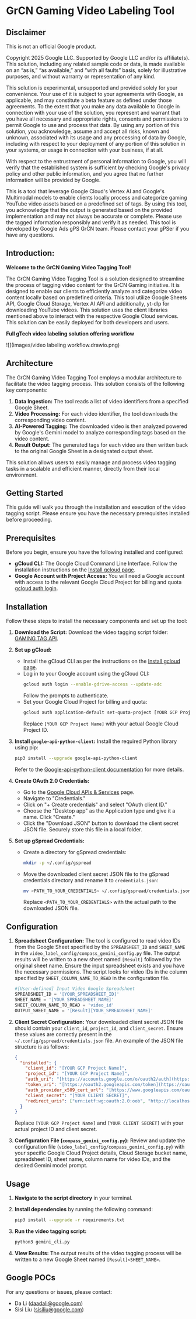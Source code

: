 # GrCN Gaming Video Labeling Tool

## Disclaimer

This is not an official Google product.

Copyright 2025 Google LLC. Supported by Google LLC and/or its affiliate(s). This solution, including any related sample code or data, is made available on an “as is,” “as available,” and “with all faults” basis, solely for illustrative purposes, and without warranty or representation of any kind.

This solution is experimental, unsupported and provided solely for your convenience. Your use of it is subject to your agreements with Google, as applicable, and may constitute a beta feature as defined under those agreements. To the extent that you make any data available to Google in connection with your use of the solution, you represent and warrant that you have all necessary and appropriate rights, consents and permissions to permit Google to use and process that data. By using any portion of this solution, you acknowledge, assume and accept all risks, known and unknown, associated with its usage and any processing of data by Google, including with respect to your deployment of any portion of this solution in your systems, or usage in connection with your business, if at all.

With respect to the entrustment of personal information to Google, you will verify that the established system is sufficient by checking Google's privacy policy and other public information, and you agree that no further information will be provided by Google.

This is a tool that leverage Google Cloud's Vertex AI and Google's Multimodal models to enable clients locally process and categorize gaming YouTube video assets based on a predefined set of tags. By using this tool, you acknowledge that the output is generated based on the provided implementation and may not always be accurate or complete. Please use the tagged information responsibly and verify it as needed. This tool is developed by Google Ads gPS GrCN team. Please contact your gPSer if you have any questions.

## Introduction:

**Welcome to the GrCN Gaming Video Tagging Tool!**

The GrCN Gaming Video Tagging Tool is a solution designed to streamline the process of tagging video content for the GrCN Gaming initiative. It is designed to enable our clients to efficiently analyze and categorize video content locally based on predefined criteria. This tool utilize Google Sheets API, Google Cloud Storage, Vertex AI API and additionally, yt-dlp for downloading YouTube videos. This solution uses the client libraries mentioned above to interact with the respective Google Cloud services. This solution can be easily deployed for both developers and users.

**Full gTech video labeling solution offering workflow**

![](images/video labeling workflow.drawio.png)

## Architecture

The GrCN Gaming Video Tagging Tool employs a modular architecture to facilitate the video tagging process. This solution consists of the following key components:

1.  **Data Ingestion:** The tool reads a list of video identifiers from a specified Google Sheet.
2.  **Video Processing:** For each video identifier, the tool downloads the corresponding video content.
3.  **AI-Powered Tagging:** The downloaded video is then analyzed powered by Google's Gemini model to analyze corresponding tags based on the video content.
4.  **Result Output:** The generated tags for each video are then written back to the original Google Sheet in a designated output sheet.

This solution allows users to easily manage and process video tagging tasks in a scalable and efficient manner, directly from their local environment.

## Getting Started

This guide will walk you through the installation and execution of the video tagging script. Please ensure you have the necessary prerequisites installed before proceeding.

## Prerequisites

Before you begin, ensure you have the following installed and configured:

* **gCloud CLI:** The Google Cloud Command Line Interface. Follow the installation instructions on the [Install gcloud page](https://cloud.google.com/sdk/docs/install).
* **Google Account with Project Access:** You will need a Google account with access to the relevant Google Cloud Project for billing and quota [gcloud auth login](https://cloud.google.com/sdk/gcloud/reference/auth/login).

## Installation

Follow these steps to install the necessary components and set up the tool:

1.  **Download the Script:**
    Download the video tagging script folder: [GAMING TAG API](https://drive.google.com/drive/folders/10yZoT1Q6bki1GW1hh_RkPmOS8Jd9nGVI?resourcekey=0-6CvZvey_PjoUZa5lDXWwUQ&usp=drive_link).

2.  **Set up gCloud:**
    * Install the gCloud CLI as per the instructions on the [Install gcloud page](https://cloud.google.com/sdk/docs/install).
    * Log in to your Google account using the gCloud CLI:
        ```bash
        gcloud auth login --enable-gdrive-access --update-adc
        ```
        Follow the prompts to authenticate.
    * Set your Google Cloud Project for billing and quota:
        ```bash
        gcloud auth application-default set-quota-project [YOUR GCP Project Name]
        ```
        Replace `[YOUR GCP Project Name]` with your actual Google Cloud Project ID.

3.  **Install `google-api-python-client`:**
    Install the required Python library using pip:
    ```bash
    pip3 install --upgrade google-api-python-client
    ```
    Refer to the [Google-api-python-client documentation](https://developers.google.com/api-client-library/python/start/installation) for more details.

4.  **Create OAuth 2.0 Credentials:**
    * Go to the [Google Cloud APIs & Services](https://console.cloud.google.com/apis/dashboard) page.
    * Navigate to "Credentials."
    * Click on "+ Create credentials" and select "OAuth client ID."
    * Choose the "Desktop app" as the Application type and give it a name. Click "Create."
    * Click the "Download JSON" button to download the client secret JSON file. Securely store this file in a local folder.

5.  **Set up gSpread Credentials:**
    * Create a directory for gSpread credentials:
        ```bash
        mkdir -p ~/.config/gspread
        ```
    * Move the downloaded client secret JSON file to the gSpread credentials directory and rename it to `credentials.json`:
        ```bash
        mv <PATH_TO_YOUR_CREDENTIALS> ~/.config/gspread/credentials.json
        ```
        Replace `<PATH_TO_YOUR_CREDENTIALS>` with the actual path to the downloaded JSON file.

## Configuration

1.  **Spreadsheet Configuration:**
    The tool is configured to read video IDs from the Google Sheet specified by the `SPREADSHEET_ID` and `SHEET_NAME` in the `video_label_config/compass_gemini_config.py` file. The output results will be written to a new sheet named `[Result]` followed by the original sheet name. Ensure the input spreadsheet exists and you have the necessary permissions. The script looks for video IDs in the column specified by `SHEET_COLUMN_NAME_TO_READ` in the configuration file.
    
    ```python
    #[User-defined] Input Video Google Spreadsheet
    SPREADSHEET_ID = '[YOUR_SPREADSHEET_ID]'
    SHEET_NAME = '[YOUR_SPREADSHEET_NAME]'
    SHEET_COLUMN_NAME_TO_READ = 'video_id'
    OUTPUT_SHEET_NAME = '[Result][YOUR_SPREADSHEET_NAME]'
    ```

2.  **Client Secret Configuration:**
    Your downloaded client secret JSON file should contain your `client_id`, `project_id`, and `client_secret`. Ensure these values are correctly present in the `~/.config/gspread/credentials.json` file. An example of the JSON file structure is as follows:
    ```json
    {
      "installed": {
        "client_id": "[YOUR GCP Project Name]",
        "project_id": "[YOUR GCP Project Name]",
        "auth_uri": "[https://accounts.google.com/o/oauth2/auth](https://accounts.google.com/o/oauth2/auth)",
        "token_uri": "[https://oauth2.googleapis.com/token](https://oauth2.googleapis.com/token)",
        "auth_provider_x509_cert_url": "[https://www.googleapis.com/oauth2/v1/certs](https://www.googleapis.com/oauth2/v1/certs)",
        "client_secret": "[YOUR CLIENT SECRET]",
        "redirect_uris": ["urn:ietf:wg:oauth:2.0:oob", "http://localhost"]
      }
    }
    ```
    Replace `[YOUR GCP Project Name]` and `[YOUR CLIENT SECRET]` with your actual project ID and client secret.

3.  **Configuration File (`compass_gemini_config.py`):**
    Review and update the configuration file (`video_label_config/compass_gemini_config.py`) with your specific Google Cloud Project details, Cloud Storage bucket name, spreadsheet ID, sheet name, column name for video IDs, and the desired Gemini model prompt.

## Usage

1.  **Navigate to the script directory** in your terminal.

2.  **Install dependencies** by running the following command:
    ```bash
    pip3 install --upgrade -r requirements.txt
    ```

3.  **Run the video tagging script:**
    ```bash
    python3 gemini_cli.py
    ```

4.  **View Results:**
    The output results of the video tagging process will be written to a new Google Sheet named `[Result]<SHEET_NAME>`.

## Google POCs

For any questions or issues, please contact:

* Da Li (daadali@google.com)
* Sisi Liu (sisiliu@google.com)
